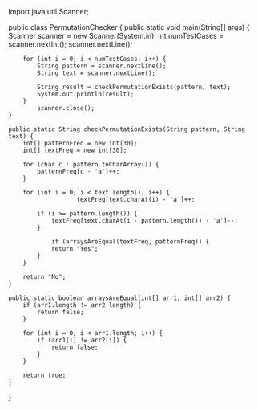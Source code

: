 import java.util.Scanner;

public class PermutationChecker {
    public static void main(String[] args) {
        Scanner scanner = new Scanner(System.in);
        int numTestCases = scanner.nextInt();
        scanner.nextLine();
        
        for (int i = 0; i < numTestCases; i++) {
            String pattern = scanner.nextLine();
            String text = scanner.nextLine();

            String result = checkPermutationExists(pattern, text);
            System.out.println(result);
        }
        	scanner.close();
    }

    public static String checkPermutationExists(String pattern, String text) {
        int[] patternFreq = new int[30];
        int[] textFreq = new int[30];

        for (char c : pattern.toCharArray()) {
            patternFreq[c - 'a']++;
        }

        for (int i = 0; i < text.length(); i++) {
                       textFreq[text.charAt(i) - 'a']++;
                       
            if (i >= pattern.length()) {
                textFreq[text.charAt(i - pattern.length()) - 'a']--;
            }

                if (arraysAreEqual(textFreq, patternFreq)) {
                return "Yes";
            }
        }

        return "No";
    }

    public static boolean arraysAreEqual(int[] arr1, int[] arr2) {
        if (arr1.length != arr2.length) {
            return false;
        }

        for (int i = 0; i < arr1.length; i++) {
            if (arr1[i] != arr2[i]) {
                return false;
            }
        }

        return true;
    }
}
